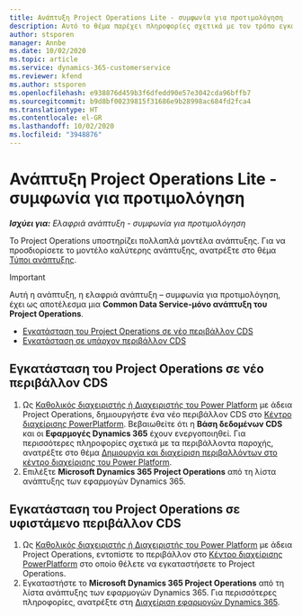 ```yaml
---
title: Ανάπτυξη Project Operations Lite - συμφωνία για προτιμολόγηση
description: Αυτό το θέμα παρέχει πληροφορίες σχετικά με τον τρόπο εγκατάστασης της ελαφριάς ανάπτυξη του Project Operations - συμφωνία για προτιμολόγηση.
author: stsporen
manager: Annbe
ms.date: 10/02/2020
ms.topic: article
ms.service: dynamics-365-customerservice
ms.reviewer: kfend
ms.author: stsporen
ms.openlocfilehash: e938876d459b3f6dfedd90e57e3042cda96bffb7
ms.sourcegitcommit: b9d8bf00239815f31686e9b28998ac684fd2fca4
ms.translationtype: HT
ms.contentlocale: el-GR
ms.lasthandoff: 10/02/2020
ms.locfileid: "3948876"
---
```

# <a name="deploy-project-operations-lite-deployment--deal-to-proforma-invoicing"></a>Ανάπτυξη Project Operations Lite - συμφωνία για προτιμολόγηση

_**Ισχύει για:** Ελαφριά ανάπτυξη - συμφωνία για προτιμολόγηση_

Το Project Operations υποστηρίζει πολλαπλά μοντέλα ανάπτυξης. Για να προσδιορίσετε το μοντέλο καλύτερης ανάπτυξης, ανατρέξτε στο θέμα [Τύποι ανάπτυξης](determine-deployment-type.md).


> [!IMPORTANT]
> Αυτή η ανάπτυξη, η ελαφριά ανάπτυξη – συμφωνία για προτιμολόγηση, έχει ως αποτέλεσμα μια **Common Data Service-μόνο ανάπτυξη του Project Operations**.

- [Εγκατάσταση του Project Operations σε νέο περιβάλλον CDS](#new)
- [Εγκατάσταση σε υπάρχον περιβάλλον CDS](#existing)



## <a name="install-project-operations-to-a-new-cds-environment"></a><a name="new"></a>Εγκατάσταση του Project Operations σε νέο περιβάλλον CDS

1. Ως [Καθολικός διαχειριστής ή Διαχειριστής του Power Platform](https://docs.microsoft.com/power-platform/admin/global-service-administrators-can-administer-without-license) με άδεια Project Operations, δημιουργήστε ένα νέο περιβάλλον CDS στο [Κέντρο διαχείρισης PowerPlatform](https://admin.powerplatform.com). Βεβαιωθείτε ότι η **Βάση δεδομένων CDS** και οι **Εφαρμογές Dynamics 365** έχουν ενεργοποιηθεί. Για περισσότερες πληροφορίες σχετικά με τα περιβάλλοντα παροχής, ανατρέξτε στο θέμα [Δημιουργία και διαχείριση περιβαλλόντων στο κέντρο διαχείρισης του Power Platform](https://docs.microsoft.com/power-platform/admin/create-environment#create-an-environment-in-the-power-platform-admin-center).
2. Επιλέξτε **Microsoft Dynamics 365 Project Operations** από τη λίστα ανάπτυξης των εφαρμογών Dynamics 365.


## <a name="install-project-operations-to-an-existing-cds-environment"></a><a name="existing"></a>Εγκατάσταση του Project Operations σε υφιστάμενο περιβάλλον CDS

1. Ως [Καθολικός διαχειριστής ή Διαχειριστής του Power Platform](https://docs.microsoft.com/power-platform/admin/global-service-administrators-can-administer-without-license) με άδεια Project Operations, εντοπίστε το περιβάλλον στο [Κέντρο διαχείρισης PowerPlatform](https://admin.powerplatform.com) στο οποίο θέλετε να εγκαταστήσετε το Project Operations.
2. Εγκαταστήστε το **Microsoft Dynamics 365 Project Operations** από τη λίστα ανάπτυξης των εφαρμογών Dynamics 365. Για περισσότερες πληροφορίες, ανατρέξτε στη [Διαχείριση εφαρμογών Dynamics 365](https://docs.microsoft.com/power-platform/admin/manage-apps).



